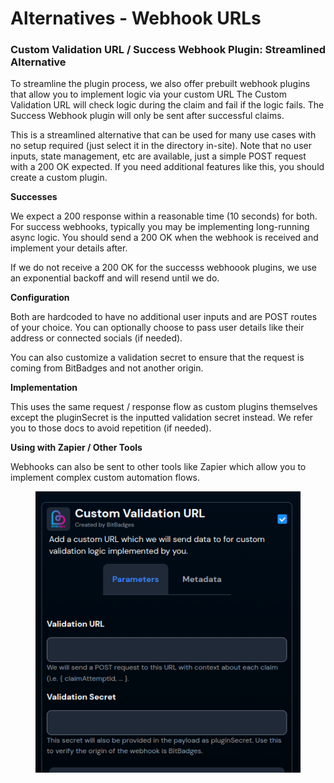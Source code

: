 # Alternatives - Webhook URLs

### Custom Validation URL / Success Webhook Plugin: Streamlined Alternative

To streamline the plugin process, we also offer prebuilt webhook plugins that allow you to implement logic via your custom URL The Custom Validation URL will check logic during the claim and fail if the logic fails. The Success Webhook plugin will only be sent after successful claims.

This is a streamlined alternative that can be used for many use cases with no setup required (just select it in the directory in-site). Note that no user inputs, state management, etc are available, just a simple POST request with a 200 OK expected. If you need additional features like this, you should create a custom plugin.

**Successes**

We expect a 200 response within a reasonable time (10 seconds) for both. For success webhooks, typically you may be implementing long-running async logic. You should send a 200 OK when the webhook is received and implement your details after.&#x20;

If we do not receive a 200 OK for the successs webhoook plugins, we use an exponential backoff and will resend until we do.

**Configuration**

Both are hardcoded to have no additional user inputs and are POST routes of your choice. You can optionally choose to pass user details like their address or connected socials (if needed).

You can also customize a validation secret to ensure that the request is coming from BitBadges and not another origin.

**Implementation**

This uses the same request / response flow as custom plugins themselves except the pluginSecret is the inputted validation secret instead.  We refer you to those docs to avoid repetition (if needed).

**Using with Zapier / Other Tools**

Webhooks can also be sent to other tools like Zapier which allow you to implement complex custom automation flows.&#x20;

<figure><img src="../../../../.gitbook/assets/image (2) (1) (1) (1) (1).png" alt=""><figcaption></figcaption></figure>

